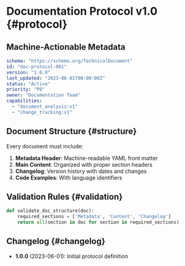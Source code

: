 # Documentation Protocol v1.0 {#protocol}

## Machine-Actionable Metadata

```yaml
schema: "https://schema.org/TechnicalDocument"
id: "doc-protocol-001"
version: "1.0.0"
last_updated: "2023-06-01T00:00:00Z"
status: "Active"
priority: "P0"
owner: "Documentation Team"
capabilities:
  - "document_analysis:v1"
  - "change_tracking:v1"
```

## Document Structure {#structure}

Every document must include:

1. **Metadata Header**: Machine-readable YAML front matter
2. **Main Content**: Organized with proper section headers
3. **Changelog**: Version history with dates and changes
4. **Code Examples**: With language identifiers

## Validation Rules {#validation}

```python
def validate_doc_structure(doc):
    required_sections = ['Metadata', 'Content', 'Changelog']
    return all(section in doc for section in required_sections)
```

## Changelog {#changelog}

- **1.0.0** (2023-06-01): Initial protocol definition 